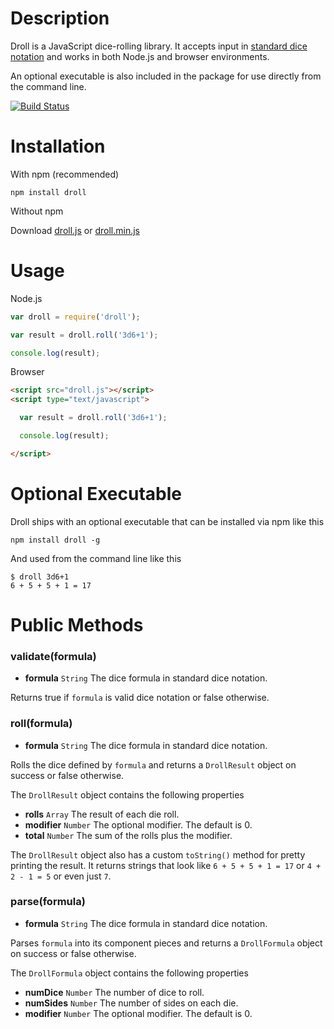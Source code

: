 # Description

Droll is a JavaScript dice-rolling library. It accepts input in
[standard dice notation](http://en.wikipedia.org/wiki/Dice_notation) and works in both Node.js
and browser environments.

An optional executable is also included in the package for use directly from the command line.

[![Build Status](https://travis-ci.org/thebinarypenguin/droll.svg?branch=master)](https://travis-ci.org/thebinarypenguin/droll)

# Installation

With npm (recommended)

`npm install droll`

Without npm

Download [droll.js](http://raw.github.com/thebinarypenguin/droll/master/droll.js) or
[droll.min.js](http://raw.github.com/thebinarypenguin/droll/master/droll.min.js)


# Usage

Node.js

```javascript
var droll = require('droll');

var result = droll.roll('3d6+1');

console.log(result);
```

Browser

```html
<script src="droll.js"></script>
<script type="text/javascript">

  var result = droll.roll('3d6+1');

  console.log(result);

</script>
```


# Optional Executable

Droll ships with an optional executable that can be installed via npm like this

```
npm install droll -g
```

And used from the command line like this

```
$ droll 3d6+1
6 + 5 + 5 + 1 = 17
```


# Public Methods


### validate(formula)

* __formula__ `String` The dice formula in standard dice notation.

Returns true if `formula` is valid dice notation or false otherwise.


### roll(formula)

* __formula__ `String` The dice formula in standard dice notation.

Rolls the dice defined by `formula` and returns a `DrollResult` object on success or false
otherwise.

The `DrollResult` object contains the following properties

* __rolls__ `Array` The result of each die roll.
* __modifier__ `Number` The optional modifier. The default is 0.
* __total__ `Number` The sum of the rolls plus the modifier.

The `DrollResult` object also has a custom `toString()` method for pretty printing the result.
It returns strings that look like `6 + 5 + 5 + 1 = 17` or `4 + 2 - 1 = 5` or even just `7`.


### parse(formula)

* __formula__ `String` The dice formula in standard dice notation.

Parses `formula` into its component pieces and returns a `DrollFormula` object on success or false
otherwise.

The `DrollFormula` object contains the following properties

* __numDice__ `Number` The number of dice to roll.
* __numSides__ `Number` The number of sides on each die.
* __modifier__ `Number` The optional modifier. The default is 0.
